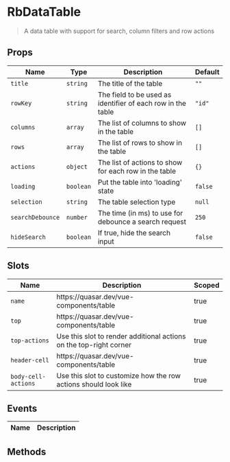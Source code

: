 # RbDataTable

> A data table with support for search, column filters and row actions

## Props

| Name | Type | Description | Default |
| ---- | ---- | ----------- | ------- |
| `title` | `string` | The title of the table | `""` |
| `rowKey` | `string` | The field to be used as identifier of each row in the table | `"id"` |
| `columns` | `array` | The list of columns to show in the table | `[]` |
| `rows` | `array` | The list of rows to show in the table | `[]` |
| `actions` | `object` | The list of actions to show for each row in the table | `{}` |
| `loading` | `boolean` | Put the table into &#39;loading&#39; state | `false` |
| `selection` | `string` | The table selection type | `null` |
| `searchDebounce` | `number` | The time (in ms) to use for debounce a search request | `250` |
| `hideSearch` | `boolean` | If true, hide the search input | `false` |

## Slots

| Name | Description | Scoped |
| ---- | ----------- | ------ |
| `name` | https:&#x2F;&#x2F;quasar.dev&#x2F;vue-components&#x2F;table | true |
| `top` | https:&#x2F;&#x2F;quasar.dev&#x2F;vue-components&#x2F;table | true |
| `top-actions` | Use this slot to render additional actions on the top-right corner | true |
| `header-cell` | https:&#x2F;&#x2F;quasar.dev&#x2F;vue-components&#x2F;table | true |
| `body-cell-actions` | Use this slot to customize how the row actions should look like | true |

## Events

| Name | Description |
| ---- | ----------- |

## Methods

